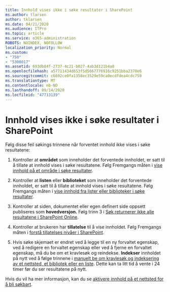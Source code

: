 ```yaml
---
title: Innhold vises ikke i søke resultater i SharePoint
ms.author: tlarsen
author: tklarsen
ms.date: 04/21/2020
ms.audience: ITPro
ms.topic: article
ms.service: o365-administration
ROBOTS: NOINDEX, NOFOLLOW
localization_priority: Normal
ms.custom:
- "750"
- "5300017"
ms.assetid: 693db84f-2737-4c21-b027-4ab3d121b4a8
ms.openlocfilehash: a57711434d653f5d5667776916c9251bba2370e6
ms.sourcegitcommit: c6692ce0fa1358ec3529e59ca0ecdfdea4cdc759
ms.translationtype: MT
ms.contentlocale: nb-NO
ms.lasthandoff: 09/14/2020
ms.locfileid: "47713139"
---
```

# <a name="content-doesnt-appear-in-sharepoint-search-results"></a>Innhold vises ikke i søke resultater i SharePoint

Følg disse feil søkings trinnene når forventet innhold ikke vises i søke resultatene:
  
1. Kontroller at **området** som inneholder det forventede innholdet, er satt til å tillate at innhold vises i søke resultatene. Følg Fremgangs måten i [vise innhold på et område i søke resultater](https://docs.microsoft.com/sharepoint/make-site-content-searchable#show-content-on-a-site-in-search-results).

2. Kontroller at **listen** eller **biblioteket** som inneholder det forventede innholdet, er satt til å tillate at innhold vises i søke resultatene. Følg Fremgangs måten i [vise innhold fra lister eller biblioteker i søke resultater](https://docs.microsoft.com/sharepoint/make-site-content-searchable#show-content-from-lists-or-libraries-in-search-results).

3. Kontroller at siden, dokumentet eller egen definert side oppsett publiseres som **hovedversjon.** Følg trinn 3 i [Søk returnerer ikke alle resultatene i SharePoint Online](https://go.microsoft.com/fwlink/?linkid=874525).

4. Kontroller at brukeren har **tillatelse** til å vise innholdet. Følg Fremgangs måten i [forstå tillatelses nivåer i SharePoint](https://docs.microsoft.com/sharepoint/understanding-permission-levels).
    
5. Hvis søke skjemaet er endret ved å legge til en ny forvaltet egenskap, ved å redigere en forvaltet egenskap eller ved å fjerne en forvaltet egenskap, må du be om et kravlesøk og reindekse. **Indekser** innholdet på nytt ved å følge trinnene i [manuelt be om kravlesøk og indeksering av et nettsted, et bibliotek eller en liste](https://docs.microsoft.com/sharepoint/crawl-site-content). Dette kan ta litt tid å vente i 24 timer før du ser resultatene på nytt.

Hvis du vil ha mer informasjon, kan du se [aktivere innhold på et nettsted for å bli søkbart](https://docs.microsoft.com/sharepoint/make-site-content-searchable). 
  

